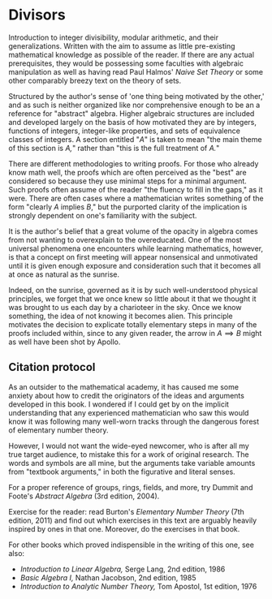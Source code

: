 # Divisors

Introduction to integer divisibility, modular arithmetic, and their generalizations. Written with the aim to assume as little pre-existing mathematical knowledge as possible of the reader. If there are any actual prerequisites, they would be possessing some faculties with algebraic manipulation as well as having read Paul Halmos' *Naive Set Theory* or some other comparably breezy text on the theory of sets.

Structured by the author's sense of 'one thing being motivated by the other,' and as such is neither organized like nor comprehensive enough to be an a reference for "abstract" algebra. Higher algebraic structures are included and developed largely on the basis of how motivated they are by integers, functions of integers, integer-like properties, and sets of equivalence classes of integers. A section entitled "*A*" is taken to mean "the main theme of this section is *A,*" rather than "this is the full treatment of *A.*"

There are different methodologies to writing proofs. For those who already know math well, the proofs which are often perceived as the "best" are considered so because they use minimal steps for a minimal argument. Such proofs often assume of the reader "the fluency to fill in the gaps," as it were. There are often cases where a mathematician writes something of the form "clearly $A$ implies $B,$" but the purported clarity of the implication is strongly dependent on one's familiarity with the subject.

It is the author's belief that a great volume of the opacity in algebra comes from not wanting to overexplain to the overeducated. One of the most universal phenomena one encounters while learning mathematics, however, is that a concept on first meeting will appear nonsensical and unmotivated until it is given enough exposure and consideration such that it becomes all at once as natural as the sunrise.

Indeed, on the sunrise, governed as it is by such well-understood physical principles, we forget that we once knew so little about it that we thought it was brought to us each day by a charioteer in the sky. Once we know something, the idea of not knowing it becomes alien. This principle motivates the decision to explicate totally elementary steps in many of the proofs included within, since to any given reader, the arrow in $A \implies B$ might as well have been shot by Apollo.

## Citation protocol

As an outsider to the mathematical academy, it has caused me some anxiety about how to credit the originators of the ideas and arguments developed in this book. I wondered if I could get by on the implicit understanding that any experienced mathematician who saw this would know it was following many well-worn tracks through the dangerous forest of elementary number theory.

However, I would not want the wide-eyed newcomer, who is after all my true target audience, to mistake this for a work of original research. The words and symbols are all mine, but the arguments take variable amounts from "textbook arguments," in both the figurative and literal senses.

For a proper reference of groups, rings, fields, and more, try Dummit and Foote's *Abstract Algebra* (3rd edition, 2004).

Exercise for the reader: read Burton's *Elementary Number Theory* (7th edition, 2011) and find out which exercises in this text are arguably heavily inspired by ones in that one. Moreover, do the exercises in that book.

For other books which proved indispensible in the writing of this one, see also:

- *Introduction to Linear Algebra,* Serge Lang, 2nd edition, 1986
- *Basic Algebra I,* Nathan Jacobson, 2nd edition, 1985
- *Introduction to Analytic Number Theory,* Tom Apostol, 1st edition, 1976
